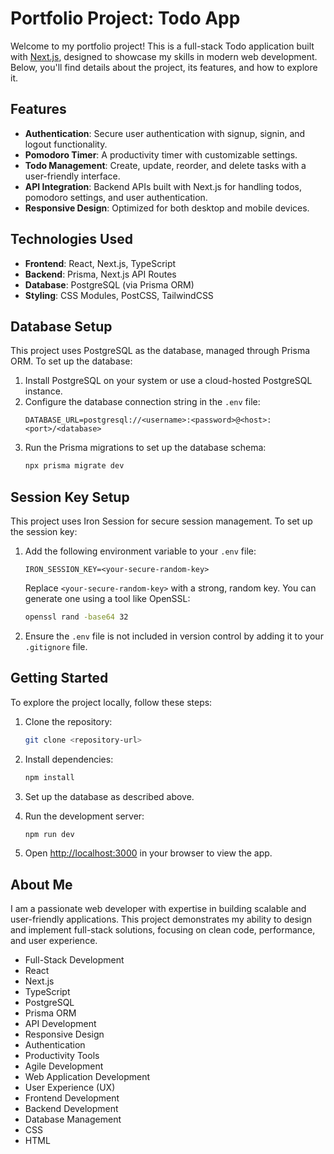 # Portfolio Project: Todo App

Welcome to my portfolio project! This is a full-stack Todo application built with [Next.js](https://nextjs.org), designed to showcase my skills in modern web development. Below, you'll find details about the project, its features, and how to explore it.

## Features

- **Authentication**: Secure user authentication with signup, signin, and logout functionality.
- **Pomodoro Timer**: A productivity timer with customizable settings.
- **Todo Management**: Create, update, reorder, and delete tasks with a user-friendly interface.
- **API Integration**: Backend APIs built with Next.js for handling todos, pomodoro settings, and user authentication.
- **Responsive Design**: Optimized for both desktop and mobile devices.

## Technologies Used

- **Frontend**: React, Next.js, TypeScript
- **Backend**: Prisma, Next.js API Routes
- **Database**: PostgreSQL (via Prisma ORM)
- **Styling**: CSS Modules, PostCSS, TailwindCSS

## Database Setup

This project uses PostgreSQL as the database, managed through Prisma ORM. To set up the database:

1. Install PostgreSQL on your system or use a cloud-hosted PostgreSQL instance.
2. Configure the database connection string in the `.env` file:
   ```env
   DATABASE_URL=postgresql://<username>:<password>@<host>:<port>/<database>
   ```
3. Run the Prisma migrations to set up the database schema:
   ```bash
   npx prisma migrate dev
   ```

## Session Key Setup

This project uses Iron Session for secure session management. To set up the session key:

1. Add the following environment variable to your `.env` file:
   ```env
   IRON_SESSION_KEY=<your-secure-random-key>
   ```
   Replace `<your-secure-random-key>` with a strong, random key. You can generate one using a tool like OpenSSL:
   ```bash
   openssl rand -base64 32
   ```

2. Ensure the `.env` file is not included in version control by adding it to your `.gitignore` file.

## Getting Started

To explore the project locally, follow these steps:

1. Clone the repository:
   ```bash
   git clone <repository-url>
   ```

2. Install dependencies:
   ```bash
   npm install
   ```

3. Set up the database as described above.

4. Run the development server:
   ```bash
   npm run dev
   ```

5. Open [http://localhost:3000](http://localhost:3000) in your browser to view the app.

## About Me

I am a passionate web developer with expertise in building scalable and user-friendly applications. This project demonstrates my ability to design and implement full-stack solutions, focusing on clean code, performance, and user experience.

- Full-Stack Development
- React
- Next.js
- TypeScript
- PostgreSQL
- Prisma ORM
- API Development
- Responsive Design
- Authentication
- Productivity Tools
- Agile Development
- Web Application Development
- User Experience (UX)
- Frontend Development
- Backend Development
- Database Management
- CSS
- HTML
